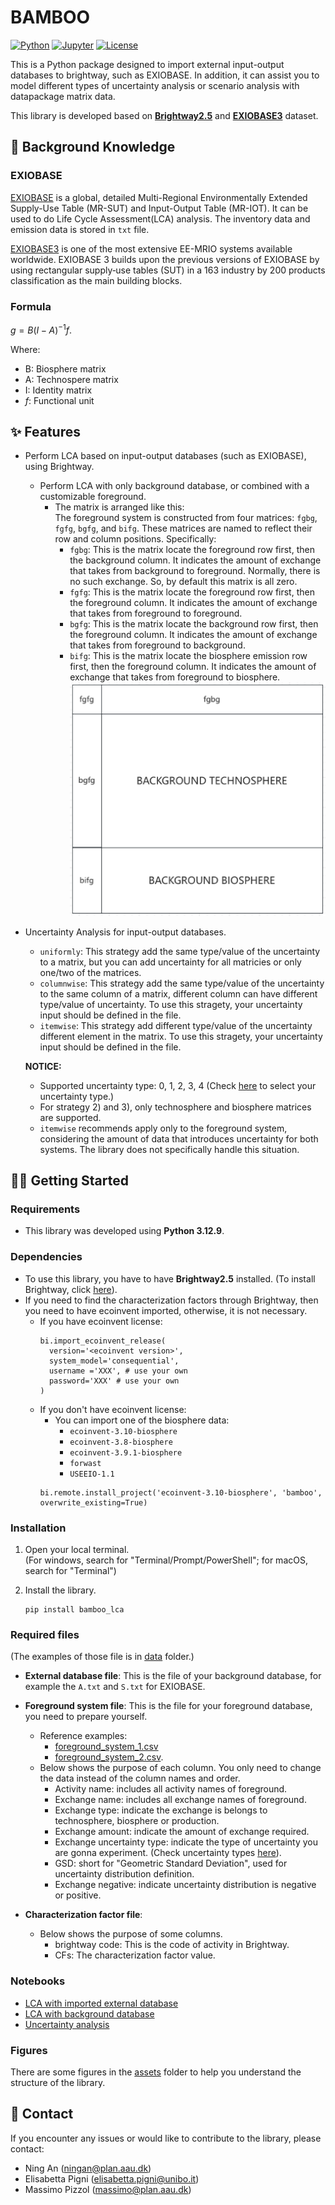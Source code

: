 # BAMBOO

[![Python](https://img.shields.io/badge/Python-3776AB.svg?logo=Python&logoColor=white)](https://www.python.org/)
[![Jupyter](https://img.shields.io/badge/Jupyter-F37626.svg?logo=Jupyter&logoColor=white)](https://jupyter.org/)
[![License](https://img.shields.io/github/license/Annedrew/bamboo?color=5D6D7E)](https://github.com/Annedrew/bamboo/blob/main/LICENSE)

This is a Python package designed to import external input-output databases to brightway, such as EXIOBASE. In addition, it can assist you to model different types of uncertainty analysis or scenario analysis with datapackage matrix data.  

This library is developed based on **[Brightway2.5](https://docs.brightway.dev/en/latest/)** and **[EXIOBASE3](https://www.exiobase.eu/index.php/9-blog/31-now-available-exiobase2)** dataset.

## 📖 Background Knowledge 

### EXIOBASE
[EXIOBASE](https://www.exiobase.eu/) is a global, detailed Multi-Regional Environmentally Extended Supply-Use Table (MR-SUT) and Input-Output Table (MR-IOT). It can be used to do Life Cycle Assessment(LCA) analysis. The inventory data and emission data is stored in `txt` file. 

[EXIOBASE3](https://zenodo.org/records/3583071) is one of the most extensive EE-MRIO systems available worldwide. EXIOBASE 3 builds upon the previous versions of EXIOBASE by using rectangular supply‐use tables (SUT) in a 163 industry by 200 products classification as the main building blocks.

### Formula

$g = B (I-A)^{-1} f$. 

Where:
- B: Biosphere matrix
- A: Technospere matrix
- I: Identity matrix
- $f$: Functional unit

## ✨ Features
- Perform LCA based on input-output databases (such as EXIOBASE), using Brightway.
  - Perform LCA with only background database, or combined with a customizable foreground.
    - The matrix is ​​arranged like this:  
    The foreground system is constructed from four matrices: `fgbg`, `fgfg`, `bgfg`, and `bifg`. These matrices are named to reflect their row and column positions. Specifically:
      - `fgbg`: This is the matrix locate the foreground row first, then the background column. It indicates the amount of exchange that takes from background to foreground. Normally, there is no such exchange. So, by default this matrix is all zero.
      - `fgfg`: This is the matrix locate the foreground row first, then the foreground column. It indicates the amount of exchange that takes from foreground to foreground.
      - `bgfg`: This is the matrix locate the background row first, then the foreground column. It indicates the amount of exchange that takes from foreground to background.
      - `bifg`: This is the matrix locate the biosphere emission row first, then the foreground column. It indicates the amount of exchange that takes from foreground to biosphere.
    ![matrices figure](./assets/matrices_figure.png)
- Uncertainty Analysis for input-output databases.
  - `uniformly`: This strategy add the same type/value of the uncertainty to a matrix, but you can add uncertainty for all matricies or only one/two of the matrices.
  - `columnwise`: This strategy add the same type/value of the uncertainty to the same column of a matrix, different column can have different type/value of uncertainty. To use this stragety, your uncertainty input should be defined in the file.
  - `itemwise`: This strategy add different type/value of the uncertainty different element in the matrix. To use this stragety, your uncertainty input should be defined in the file.

  **NOTICE:**  
    - Supported uncertainty type: 0, 1, 2, 3, 4 (Check [here](https://stats-arrays.readthedocs.io/en/latest/#mapping-parameter-array-columns-to-uncertainty-distributions) to select your uncertainty type.)
    - For strategy 2) and 3), only technosphere and biosphere matrices are supported.
    - `itemwise` recommends apply only to the foreground system, considering the amount of data that introduces uncertainty for both systems. The library does not specifically handle this situation.

## 👩‍💻 Getting Started
### Requirements
- This library was developed using **Python 3.12.9**.

### Dependencies

- To use this library, you have to have **Brightway2.5** installed. (To install Brightway, click [here](https://docs.brightway.dev/en/latest/content/installation/)).
- If you need to find the characterization factors through Brightway, then you need to have ecoinvent imported, otherwise, it is not necessary.
  - If you have ecoinvent license:
    ```
    bi.import_ecoinvent_release(
      version='<ecoinvent version>',
      system_model='consequential',
      username ='XXX', # use your own
      password='XXX' # use your own
    )
    ```
  - If you don't have ecoinvent license:
    - You can import one of the biosphere data:
      - `ecoinvent-3.10-biosphere`
      - `ecoinvent-3.8-biosphere`
      - `ecoinvent-3.9.1-biosphere`
      - `forwast`
      - `USEEIO-1.1`
    ```
    bi.remote.install_project('ecoinvent-3.10-biosphere', 'bamboo', overwrite_existing=True)
    ```

### Installation
1. Open your local terminal.  
(For windows, search for "Terminal/Prompt/PowerShell"; for macOS, search for "Terminal")

2. Install the library.
   ```
   pip install bamboo_lca
   ```

### Required files
(The examples of those file is in [data](notebooks/data) folder.)
- **External database file**: This is the file of your background database, for example the `A.txt` and `S.txt` for EXIOBASE.
- **Foreground system file**: This is the file for your foreground database, you need to prepare yourself. 
  - Reference examples: 
    - [foreground_system_1.csv](notebooks/data/foreground_system_1.csv)
    - [foreground_system_2.csv](notebooks/data/foreground_system_2.csv). 
  - Below shows the purpose of each column. You only need to change the data instead of the column names and order. 
    - Activity name: includes all activity names of foreground.
    - Exchange name: includes all exchange names of foreground.
    - Exchange type: indicate the exchange is belongs to technosphere, biosphere or production.
    - Exchange amount: indicate the amount of exchange required.
    - Exchange uncertainty type: indicate the type of uncertainty you are gonna experiment. (Check uncertainty types [here](https://stats-arrays.readthedocs.io/en/latest/#mapping-parameter-array-columns-to-uncertainty-distributions)).
    - GSD: short for "Geometric Standard Deviation", used for uncertainty distribution definition.
    - Exchange negative: indicate uncertainty distribution is negative or positive.

- **Characterization factor file**: 
  - Below shows the purpose of some columns. 
    - brightway code: This is the code of activity in Brightway. 
    - CFs: The characterization factor value.
### Notebooks
- [LCA with imported external database](https://github.com/Annedrew/brightway-bamboo/blob/main/notebooks/lca_with_foreground.ipynb)
- [LCA with background database](https://github.com/Annedrew/brightway-bamboo/blob/main/notebooks/lca_with_background.ipynb)
- [Uncertainty analysis](https://github.com/Annedrew/brightway-bamboo/blob/main/notebooks/uncertainty_analysis.ipynb)

### Figures
There are some figures in the [assets](assets) folder to help you understand the structure of the library.

## 💬 Contact
If you encounter any issues or would like to contribute to the library, please contact: 
  - Ning An (ningan@plan.aau.dk)
  - Elisabetta Pigni (elisabetta.pigni@unibo.it)
  - Massimo Pizzol (massimo@plan.aau.dk)
